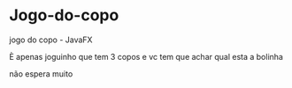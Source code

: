 # Jogo-do-copo
jogo do copo -  JavaFX


È apenas joguinho que tem 3 copos e vc tem que achar qual esta a bolinha

não espera muito 
